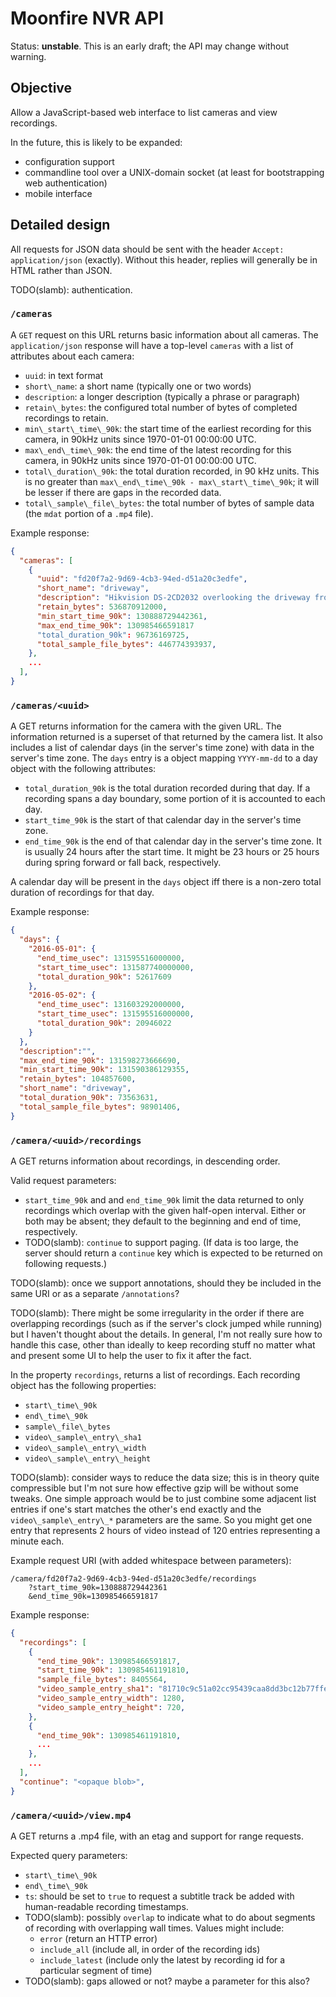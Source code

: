 # Moonfire NVR API

Status: **unstable**. This is an early draft; the API may change without
warning.

## Objective

Allow a JavaScript-based web interface to list cameras and view recordings.

In the future, this is likely to be expanded:

*   configuration support
*   commandline tool over a UNIX-domain socket
    (at least for bootstrapping web authentication)
*   mobile interface

## Detailed design

All requests for JSON data should be sent with the header `Accept:
application/json` (exactly). Without this header, replies will generally be in
HTML rather than JSON.

TODO(slamb): authentication.

### `/cameras`

A `GET` request on this URL returns basic information about all cameras. The
`application/json` response will have a top-level `cameras` with a list of
attributes about each camera:

*   `uuid`: in text format
*   `short\_name`: a short name (typically one or two words)
*   `description`: a longer description (typically a phrase or paragraph)
*   `retain\_bytes`: the configured total number of bytes of completed
    recordings to retain.
*   `min\_start\_time\_90k`: the start time of the earliest recording for this
    camera, in 90kHz units since 1970-01-01 00:00:00 UTC.
*   `max\_end\_time\_90k`: the end time of the latest recording for this
    camera, in 90kHz units since 1970-01-01 00:00:00 UTC.
*   `total\_duration\_90k`: the total duration recorded, in 90 kHz units.
    This is no greater than `max\_end\_time\_90k - max\_start\_time\_90k`; it
    will be lesser if there are gaps in the recorded data.
*   `total\_sample\_file\_bytes`: the total number of bytes of sample data (the
    `mdat` portion of a `.mp4` file).

Example response:

```json
{
  "cameras": [
    {
      "uuid": "fd20f7a2-9d69-4cb3-94ed-d51a20c3edfe",
      "short_name": "driveway",
      "description": "Hikvision DS-2CD2032 overlooking the driveway from east",
      "retain_bytes": 536870912000,
      "min_start_time_90k": 130888729442361,
      "max_end_time_90k": 130985466591817
      "total_duration_90k": 96736169725,
      "total_sample_file_bytes": 446774393937,
    },
    ...
  ],
}
```

### `/cameras/<uuid>`

A GET returns information for the camera with the given URL. The information
returned is a superset of that returned by the camera list. It also includes a
list of calendar days (in the server's time zone) with data in the server's
time zone. The `days` entry is a object mapping `YYYY-mm-dd` to a day object
with the following attributes:

*   `total_duration_90k` is the total duration recorded during that day.
    If a recording spans a day boundary, some portion of it is accounted to
    each day.
*   `start_time_90k` is the start of that calendar day in the server's time
    zone.
*   `end_time_90k` is the end of that calendar day in the server's time zone.
    It is usually 24 hours after the start time. It might be 23 hours or 25
    hours during spring forward or fall back, respectively.

A calendar day will be present in the `days` object iff there is a non-zero
total duration of recordings for that day.

Example response:

```json
{
  "days": {
    "2016-05-01": {
      "end_time_usec": 131595516000000,
      "start_time_usec": 131587740000000,
      "total_duration_90k": 52617609
    },
    "2016-05-02": {
      "end_time_usec": 131603292000000,
      "start_time_usec": 131595516000000,
      "total_duration_90k": 20946022
    }
  },
  "description":"",
  "max_end_time_90k": 131598273666690,
  "min_start_time_90k": 131590386129355,
  "retain_bytes": 104857600,
  "short_name": "driveway",
  "total_duration_90k": 73563631,
  "total_sample_file_bytes": 98901406,
}
```

### `/camera/<uuid>/recordings`

A GET returns information about recordings, in descending order.

Valid request parameters:

*   `start_time_90k` and and `end_time_90k` limit the data returned to only
    recordings which overlap with the given half-open interval. Either or both
    may be absent; they default to the beginning and end of time, respectively.
*   TODO(slamb): `continue` to support paging. (If data is too large, the
    server should return a `continue` key which is expected to be returned on
    following requests.)

TODO(slamb): once we support annotations, should they be included in the same
URI or as a separate `/annotations`?

TODO(slamb): There might be some irregularity in the order if there are
overlapping recordings (such as if the server's clock jumped while running)
but I haven't thought about the details. In general, I'm not really sure how
to handle this case, other than ideally to keep recording stuff no matter what
and present some UI to help the user to fix it after the
fact.

In the property `recordings`, returns a list of recordings. Each recording
object has the following properties:

*   `start\_time\_90k`
*   `end\_time\_90k`
*   `sample\_file\_bytes`
*   `video\_sample\_entry\_sha1`
*   `video\_sample\_entry\_width`
*   `video\_sample\_entry\_height`

TODO(slamb): consider ways to reduce the data size; this is in theory quite
compressible but I'm not sure how effective gzip will be without some tweaks.
One simple approach would be to just combine some adjacent list entries if
one's start matches the other's end exactly and the `video\_sample\_entry\_*`
parameters are the same. So you might get one entry that represents 2 hours of
video instead of 120 entries representing a minute each.

Example request URI (with added whitespace between parameters):

```
/camera/fd20f7a2-9d69-4cb3-94ed-d51a20c3edfe/recordings
    ?start_time_90k=130888729442361
    &end_time_90k=130985466591817
```

Example response:

```json
{
  "recordings": [
    {
      "end_time_90k": 130985466591817,
      "start_time_90k": 130985461191810,
      "sample_file_bytes": 8405564,
      "video_sample_entry_sha1": "81710c9c51a02cc95439caa8dd3bc12b77ffe767",
      "video_sample_entry_width": 1280,
      "video_sample_entry_height": 720,
    },
    {
      "end_time_90k": 130985461191810,
      ...
    },
    ...
  ],
  "continue": "<opaque blob>",
}
```

### `/camera/<uuid>/view.mp4`

A GET returns a .mp4 file, with an etag and support for range requests.

Expected query parameters:

*   `start\_time\_90k`
*   `end\_time\_90k`
*   `ts`: should be set to `true` to request a subtitle track be added with
    human-readable recording timestamps.
*   TODO(slamb): possibly `overlap` to indicate what to do about segments of
    recording with overlapping wall times. Values might include:
    *   `error` (return an HTTP error)
    *   `include_all` (include all, in order of the recording ids)
    *   `include_latest` (include only the latest by recording id for a
        particular segment of time)
*   TODO(slamb): gaps allowed or not? maybe a parameter for this also?

